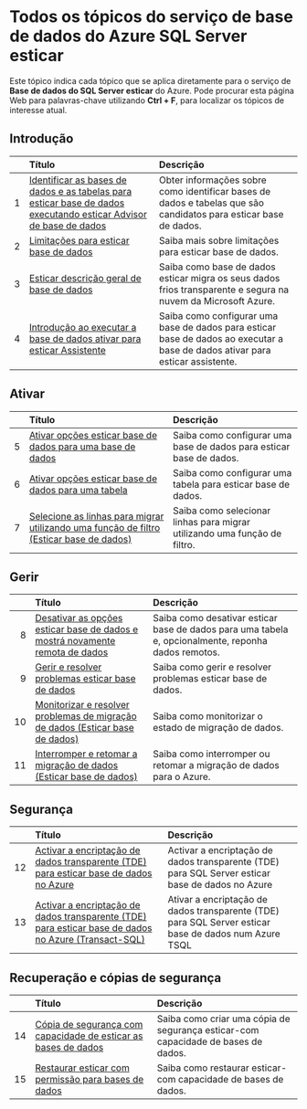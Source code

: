 <properties
    pageTitle="Todos os tópicos do serviço de base de dados do SQL Server esticar | Microsoft Azure"
    description="Tabela de todos os tópicos para o serviço Azure denominado SQL Server esticar base de dados existentes no http://azure.microsoft.com/documentation/articles/, título e descrição."
    services="sql-server-stretch-database"
    documentationCenter=""
    authors="DouglasL"
    manager="jhubbard"
    editor="MightyPen"/>

<tags
    ms.service="sql-server-stretch-database"
    ms.workload="sql-server-stretch-database"
    ms.tgt_pltfrm="na"
    ms.devlang="na"
    ms.topic="article"
    ms.date="10/05/2016"
    ms.author="DouglasL"/>


# <a name="all-topics-for-azure-sql-server-stretch-database-service"></a>Todos os tópicos do serviço de base de dados do Azure SQL Server esticar

Este tópico indica cada tópico que se aplica diretamente para o serviço de **Base de dados do SQL Server esticar** do Azure. Pode procurar esta página Web para palavras-chave utilizando **Ctrl + F**, para localizar os tópicos de interesse atual.




## <a name="get-started"></a>Introdução

| &nbsp; | Título | Descrição |
| --: | :-- | :-- |
| 1 | [Identificar as bases de dados e as tabelas para esticar base de dados executando esticar Advisor de base de dados](sql-server-stretch-database-identify-databases.md) | Obter informações sobre como identificar bases de dados e tabelas que são candidatos para esticar base de dados. |
| 2 | [Limitações para esticar base de dados](sql-server-stretch-database-limitations.md) | Saiba mais sobre limitações para esticar base de dados. |
| 3 | [Esticar descrição geral de base de dados](sql-server-stretch-database-overview.md) | Saiba como base de dados esticar migra os seus dados frios transparente e segura na nuvem da Microsoft Azure. |
| 4 | [Introdução ao executar a base de dados ativar para esticar Assistente](sql-server-stretch-database-wizard.md) | Saiba como configurar uma base de dados para esticar base de dados ao executar a base de dados ativar para esticar assistente. |



## <a name="enable"></a>Ativar

| &nbsp; | Título | Descrição |
| --: | :-- | :-- |
| 5 | [Ativar opções esticar base de dados para uma base de dados](sql-server-stretch-database-enable-database.md) | Saiba como configurar uma base de dados para esticar base de dados. |
| 6 | [Ativar opções esticar base de dados para uma tabela](sql-server-stretch-database-enable-table.md) | Saiba como configurar uma tabela para esticar base de dados. |
| 7 | [Selecione as linhas para migrar utilizando uma função de filtro (Esticar base de dados)](sql-server-stretch-database-predicate-function.md) | Saiba como selecionar linhas para migrar utilizando uma função de filtro. |



## <a name="manage"></a>Gerir

| &nbsp; | Título | Descrição |
| --: | :-- | :-- |
| 8 | [Desativar as opções esticar base de dados e mostrá novamente remota de dados](sql-server-stretch-database-disable.md) | Saiba como desativar esticar base de dados para uma tabela e, opcionalmente, reponha dados remotos. |
| 9 | [Gerir e resolver problemas esticar base de dados](sql-server-stretch-database-manage.md) | Saiba como gerir e resolver problemas esticar base de dados. |
| 10 | [Monitorizar e resolver problemas de migração de dados (Esticar base de dados)](sql-server-stretch-database-monitor.md) | Saiba como monitorizar o estado de migração de dados. |
| 11 | [Interromper e retomar a migração de dados (Esticar base de dados)](sql-server-stretch-database-pause.md) | Saiba como interromper ou retomar a migração de dados para o Azure. |



## <a name="security"></a>Segurança

| &nbsp; | Título | Descrição |
| --: | :-- | :-- |
| 12 | [Activar a encriptação de dados transparente (TDE) para esticar base de dados no Azure](sql-server-stretch-database-encryption-tde.md) | Activar a encriptação de dados transparente (TDE) para SQL Server esticar base de dados no Azure |
| 13 | [Activar a encriptação de dados transparente (TDE) para esticar base de dados no Azure (Transact-SQL)](sql-server-stretch-database-tde-tsql.md) | Ativar a encriptação de dados transparente (TDE) para SQL Server esticar base de dados num Azure TSQL |



## <a name="backup-and-recovery"></a>Recuperação e cópias de segurança

| &nbsp; | Título | Descrição |
| --: | :-- | :-- |
| 14 | [Cópia de segurança com capacidade de esticar as bases de dados](sql-server-stretch-database-backup.md) | Saiba como criar uma cópia de segurança esticar\-com capacidade de bases de dados. |
| 15 | [Restaurar esticar com permissão para bases de dados](sql-server-stretch-database-restore.md) | Saiba como restaurar esticar\-com capacidade de bases de dados. |

